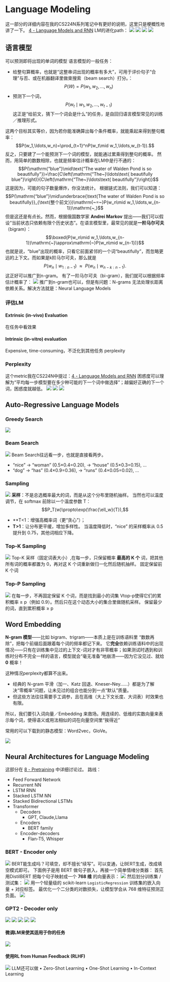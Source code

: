 # Language Modeling
这一部分的详细内容在我的CS224N系列笔记中有更好的说明，这里只是梗概性地讲了一下。
[4 - Language Models and RNN](../💬%20CS224N-Natural%20Language%20Processing%20with%20Deep%20Learning/4%20-%20Language%20Models%20and%20RNN.md)
LM的进化path：
![](assets/Pasted%20image%2020250425194234.webp)
![](assets/Pasted%20image%2020250425194248.webp)
![](assets/Pasted%20image%2020250425194302.webp)
![](assets/Pasted%20image%2020250425194343.webp)
## 语言模型
可以预测即将出现的单词的模型
语言模型的一般任务：
- 给整句算概率，也就是“这整串词出现的概率有多大”，可用于评价句子“合理”与否、或在机器翻译里做束搜索（beam search）打分。：
  $$P(W)=P(w_1,w_2,\ldots,w_n)$$
- 预测下一个词，
  $$P(w_t\mid w_1,w_2,\ldots,w_{t-1})$$
  这正是“给前文，猜下一个词会是什么”的任务，是自回归语言模型常见的训练／推理形式。

这两个目标其实等价，因为若你能准确算出每个条件概率，就能乘起来得到整句概率：
$$P(w_1,\ldots,w_n)=\prod_{t=1}^nP(w_t\mid w_1,\ldots,w_{t-1}).$$
反之，只要建了一个能预测下一个词的模型，就能通过累乘得到整句的概率。
然而，用简单的数数相除，也就是频率估计概率在LM中是行不通的：
$$P(\mathrm{“blue”}\mid\text{“The water of Walden Pond is so beautifully"})=\frac{C\left(\mathrm{“The~}\ldots\text{ beautifully blue"}\right)}{C\left(\mathrm{“The~}\ldots\text{ beautifully"}\right)}$$
这是因为，可能的句子数量爆炸，你没法统计。
根据链式法则，我们可以知道：
$$P(\mathrm{“blue”}\mid\underbrace{\text{The water of Walden Pond is so beautifully}}_{\text{整个前文}})\mathrm{~=~}P(w_n\mid w_1,\ldots,w_{n-1})\mathrm{~,}$$
但是这还是有点长。然而，根据俄国数学家 **Andrei Markov** 提出——我们可以假设“当前状态只依赖有限个历史状态”。在语言模型里，最常见的就是**一阶马尔可夫**（bigram）：
$$\boxed{P(w_n\mid w_1,\ldots,w_{n-1})\mathrm{~}\approx\mathrm{~}P(w_n\mid w_{n-1})}$$
也就是说，“blue”出现的概率，只看它前面紧邻的一个词“beautifully”，而忽略更远的上下文。而如果是k阶马尔可夫，那么就是
$$P(w_n\mid w_{1:n-1})\mathrm{~}\approx\mathrm{~}P(w_n\mid w_{n-k:n-1}).$$
这正好可以推广到n-gram。
有了一阶马尔可夫（bi-gram），我们就可以根据频率估计概率了：
![](assets/Pasted%20image%2020250425200318.webp)
推广到n-gram也可以，但是有问题：N-grams 无法处理长距离依赖关系。解决方法就是：Neural Language Models

### 评估LM
#### Extrinsic (in-vivo) Evaluation
在任务中看效果
#### Intrinsic (in-vitro) evaluation
Expensive, time-consuming，不泛化到其他任务
perplexity

### Perplexity
这个metric我在CS224N中提过：[4 - Language Models and RNN](../💬%20CS224N-Natural%20Language%20Processing%20with%20Deep%20Learning/4%20-%20Language%20Models%20and%20RNN.md)
困惑度可以理解为“平均每一步模型要在多少种可能的下一个词中做选择”；越偏好正确的下一个词，困惑度就越低。
![](assets/Pasted%20image%2020250425200629.webp)
![](assets/Pasted%20image%2020250425200804.webp)
![](assets/Pasted%20image%2020250425200928.webp)
## Auto-Regressive Language Models
### Greedy Search
![](assets/Pasted%20image%2020250425201039.webp)
### Beam Search
![](assets/Pasted%20image%2020250425201052.webp)
Beam Search往远看一步，也就是直接看两步。
- “nice” → “woman” (0.5×0.4=0.20), → “house” (0.5×0.3=0.15), …    
- “dog” → “has” (0.4×0.9=0.36), → “runs” (0.4×0.05=0.02), …
### Sampling
![](assets/Pasted%20image%2020250425201318.webp)
**采样**：不是总选概率最大的词，而是从这个分布里随机抽样。
当然也可以温度调节，在 softmax 前除以一个温度参数 T：
$$P_T(w)\propto\exp(\frac{\ell_w}{T}),$$
- **T<1：增强高概率词（更“贪心”）；
- **T>1**：让分布更平缓，增加多样性。
当温度降低时，“nice” 的采样概率从 0.5 提升到 0.75，其他词相应下降。

### Top-K Sampling
![](assets/Pasted%20image%2020250425201527.webp)
Top-K 采样（固定词表大小）,在每一步，只保留概率 **最高的 K 个** 词，把其他所有词的概率都置为 0，再对这 K 个词重新做归一化然后随机抽样。
固定保留前 K 个词
### Top-P Sampling
![](assets/Pasted%20image%2020250425201618.webp)
在每一步，不再固定保留 K 个词，而是找到最小的词集 Vtop-p使得它们的累积概率 ≥ p（例如 0.9）。然后只在这个动态大小的集合里做随机采样。
保留最少的词，直到累积概率 ≥ p

## Word Embedding
**N-gram 模型**——比如 bigram、trigram——本质上是在训练语料里 “数数再除”，把每个前缀后面跟着每个词的频率都记下来。
它**完全**依赖训练语料中的出现情况——只有在训练集中见过的上下文-词对才有非零概率；如果测试时遇到和训练时分布不完全一样的语言，模型就会“毫无准备”地崩溃——因为它没见过、就给 **0** 概率！

这种情况perplexity都算不出来。
- 经典的 N-gram 平滑（加一、Katz 回退、Kneser–Ney……）都是为了解决“零概率”问题，让未见过的组合也能分到一点“默认”质量。
- 但这些方法往往需要手工调参，且在高维（大上下文长度、大词表）时效果也有限。

所以，我们要引入词向量／Embedding 来救场。用连续的、低维的实数向量来表示每个词，使得语义或用法相似的词在向量空间里“挨得近”

常用的可以下载到的静态模型：Word2vec，GloVe。

![](assets/Pasted%20image%2020250425202025.webp)
## Neural Architectures for Language Modeling
这部分在 [8 - Pretraining](../💬%20CS224N-Natural%20Language%20Processing%20with%20Deep%20Learning/8%20-%20Pretraining.md) 中详细讨论过。
路线：
- Feed Forward Network
- Recurrent NN
- LSTM RNN
- Stacked LSTM NN
- Stacked Bidirectional LSTMs
- Transformer
	- Decoders
		- GPT, Claude,Llama
	- Encoders
		- BERT family
	- Encoder-decoders
		- Flan-T5, Whisper
### BERT - Encoder only
![](assets/Pasted%20image%2020250425202413.webp)
BERT能生成吗？可填空，却不擅长“续写”。可以变通，让BERT生成，改成填空模式即可。
下面例子是用 BERT 做句子嵌入，再接一个简单情绪分类器：
首先用DistilBERT 把每个句子映射成一个 **768 维** 的向量表示：
![](assets/Pasted%20image%2020250425202710.webp)
然后划分训练集 / 测试集：
![](assets/Pasted%20image%2020250425202748.webp)
用一个轻量级的 scikit-learn `LogisticRegression`
训练集的嵌入向量 + 对应标签。
最优化一个二分类的对数损失，让模型学会从 768 维特征预测正负面。
![](assets/Pasted%20image%2020250425202800.webp)
### GPT2 - Decoder only
![](assets/Pasted%20image%2020250425202909.webp)
![](assets/Pasted%20image%2020250425202916.webp)
![](assets/Pasted%20image%2020250425202928.webp)
![](assets/Pasted%20image%2020250425202938.webp)
![](assets/Pasted%20image%2020250425202951.webp)
#### 微调LM来使其适用于你的任务
![](assets/Pasted%20image%2020250425203041.webp)
#### 使用RL from Human Feedback (RLHF)
![](assets/Pasted%20image%2020250425203123.webp)
LLM还可以做
• Zero-Shot Learning • One-Shot Learning • In-Context Learning